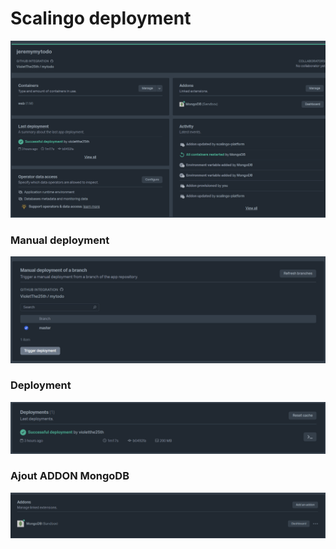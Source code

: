 # Scalingo deployment
![alt text](image-3.png)

### Manual deployment
![alt text](image-1.png)

### Deployment
![alt text](image-2.png)

### Ajout ADDON MongoDB

![alt text](image.png)